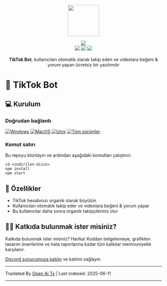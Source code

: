<p align="center">
  <a href="https://somiibo.com/platforms/tiktok-bot">
    <img src="https://raw.githubusercontent.com/somiibo/tiktok-bot/main/assets/somiibo/images/logo/somiibo-brandmark-blue-x.svg" width="100px">
  </a>
</p>

<p align="center">
  <img src="https://raw.githubusercontent.com/somiibo/tiktok-bot/main/img/shields/github/package-json/v/itw-creative-works/node-powertools.svg">
  <br>
  <img src="https://raw.githubusercontent.com/somiibo/tiktok-bot/main/img/shields/npm/dm/node-powertools.svg">
  <img src="https://raw.githubusercontent.com/somiibo/tiktok-bot/main/img/shields/website/https/itwcreativeworks.com.svg">
  <img src="https://raw.githubusercontent.com/somiibo/tiktok-bot/main/img/shields/github/contributors/itw-creative-works/node-powertools.svg">
  <br>
  <br>
  <strong>TikTok Bot</strong>, kullanıcıları otomatik olarak takip eden ve videolara beğeni & yorum yapan ücretsiz bir yazılımdır
</p>

# 🦄 TikTok Bot
## 💻 Kurulum
### Doğrudan bağlantı
[![Windows](https://raw.githubusercontent.com/somiibo/tiktok-bot/main/img/shields/badge/-Windows_x64-blue.svg?style=for-the-badge&logo=windows)](https://somiibo.com/download?download=windows)
[![MacOS](https://raw.githubusercontent.com/somiibo/tiktok-bot/main/img/shields/badge/-MacOS-lightblue.svg?style=for-the-badge&logo=apple)](https://somiibo.com/download?download=macos)
[![Unix](https://raw.githubusercontent.com/somiibo/tiktok-bot/main/img/shields/badge/-Linux/BSD-red.svg?style=for-the-badge&logo=linux)](https://somiibo.com/download?download=linux)
[![Tüm sürümler](https://raw.githubusercontent.com/somiibo/tiktok-bot/main/img/shields/badge/-All_Versions-lightgrey.svg?style=for-the-badge)](https://somiibo.com/download?download=null)

### Komut satırı
Bu repoyu klonlayın ve ardından aşağıdaki komutları çalıştırın:
```shell
cd <indirilen-dizin>
npm install
npm start
```

## 🎉 Özellikler
- TikTok hesabınızı organik olarak büyütün
- Kullanıcıları otomatik takip eder ve videolara beğeni & yorum yapar
- Bu kullanıcılar daha sonra organik takipçileriniz olur

## 🙋‍♂️ Katkıda bulunmak ister misiniz?
Katkıda bulunmak ister misiniz? Harika! Koddan belgelemeye, grafikten tasarım önerilerine ve hata raporlarına kadar tüm katkılar memnuniyetle karşılanır.

[Discord sunucumuza katılın](https://somiibo.com/discord) ve katılım sağlayın

---

Tranlated By [Open Ai Tx](https://github.com/OpenAiTx/OpenAiTx) | Last indexed: 2025-06-11

---